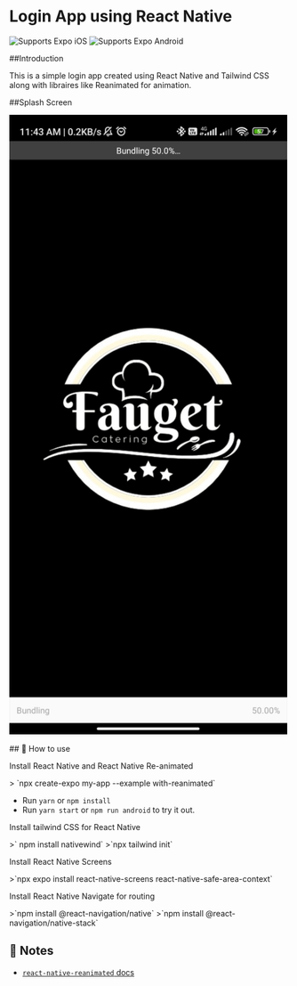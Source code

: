 # Login App using React Native

<p>
  <!-- iOS -->
  <img alt="Supports Expo iOS" longdesc="Supports Expo iOS" src="https://img.shields.io/badge/iOS-4630EB.svg?style=flat-square&logo=APPLE&labelColor=999999&logoColor=fff" />
  <!-- Android -->
  <img alt="Supports Expo Android" longdesc="Supports Expo Android" src="https://img.shields.io/badge/Android-4630EB.svg?style=flat-square&logo=ANDROID&labelColor=A4C639&logoColor=fff" />
  <!-- Web -->
</p>

##Introduction
<p>
  This is a simple login app created using React Native and Tailwind CSS along with libraires like Reanimated for animation. 
  
  ##Splash Screen

  <img src="assets/images/screenshot/splashScreen.jpg" width="500" />
</p>
## 🚀 How to use

<p>Install React Native and React Native Re-animated</p>
> `npx create-expo my-app --example with-reanimated`

- Run `yarn` or `npm install`
- Run `yarn start` or `npm run android` to try it out.

<p>Install tailwind CSS for React Native</p>
>` npm install nativewind`
>`npx tailwind init`

<p>Install React Native Screens</p>
>`npx expo install react-native-screens react-native-safe-area-context`

<p>
  Install React Native Navigate for routing
</p>
>`npm install @react-navigation/native`
>`npm install @react-navigation/native-stack`


## 📝 Notes

- [`react-native-reanimated` docs](https://docs.swmansion.com/react-native-reanimated/)
